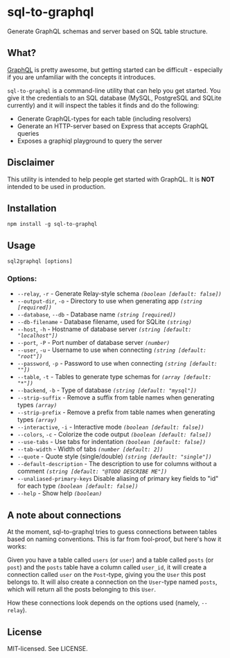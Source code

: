 # sql-to-graphql

Generate GraphQL schemas and server based on SQL table structure.

## What?

[GraphQL](https://facebook.github.io/graphql/) is pretty awesome, but getting started can be difficult - especially if you are unfamiliar with the concepts it introduces.

`sql-to-graphql` is a command-line utility that can help you get started. You give it the credentials to an SQL database (MySQL, PostgreSQL and SQLite currently) and it will inspect the tables it finds and do the following:

- Generate GraphQL-types for each table (including resolvers)
- Generate an HTTP-server based on Express that accepts GraphQL queries
- Exposes a graphiql playground to query the server

## Disclaimer

This utility is intended to help people get started with GraphQL. It is **NOT** intended to be used in production.

## Installation

`npm install -g sql-to-graphql`

## Usage

`sql2graphql [options]`

### Options:
  
  - `--relay`, `-r` - Generate Relay-style schema *`(boolean [default: false])`*
  - `--output-dir`, `-o` - Directory to use when generating app *`(string [required])`*
  - `--database`, `--db` - Database name *`(string [required])`*
  - `--db-filename` - Database filename, used for SQLite *`(string)`*
  - `--host`, `-h` - Hostname of database server *`(string [default: "localhost"])`*
  - `--port`, `-P` - Port number of database server *`(number)`*
  - `--user`, `-u` - Username to use when connecting *`(string [default: "root"])`*
  - `--password`, `-p` - Password to use when connecting *`(string [default: ""])`*
  - `--table`, `-t` - Tables to generate type schemas for *`(array [default: "*"])`*
  - `--backend`, `-b` - Type of database *`(string [default: "mysql"])`*
  - `--strip-suffix` - Remove a suffix from table names when generating types *`(array)`*
  - `--strip-prefix` - Remove a prefix from table names when generating types *`(array)`*
  - `--interactive`, `-i` - Interactive mode *`(boolean [default: false])`*
  - `--colors`, `-c` - Colorize the code output *`(boolean [default: false])`*
  - `--use-tabs` - Use tabs for indentation *`(boolean [default: false])`*
  - `--tab-width` - Width of tabs *`(number [default: 2])`*
  - `--quote` - Quote style (single/double) *`(string [default: "single"])`*
  - `--default-description` - The description to use for columns without a comment *`(string [default: "@TODO DESCRIBE ME"])`*
  - `--unaliased-primary-keys`  Disable aliasing of primary key fields to "id" for each type *`(boolean [default: false])`*
  - `--help` - Show help *`(boolean)`*

## A note about connections

At the moment, sql-to-graphql tries to guess connections between tables based on naming conventions. This is far from fool-proof, but here's how it works:

Given you have a table called `users` (or `user`) and a table called `posts` (or `post`) and the `posts` table have a column called `user_id`, it will create a connection called `user` on the `Post`-type, giving you the `User` this post belongs to. It will also create a connection on the `User`-type named `posts`, which will return all the posts belonging to this `User`.

How these connections look depends on the options used (namely, `--relay`).

## License

MIT-licensed. See LICENSE.
